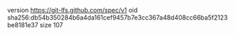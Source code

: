 version https://git-lfs.github.com/spec/v1
oid sha256:db54b350284b6a4da161cef9457b7e3cc367a48d408cc66ba5f2123be8181e37
size 107

